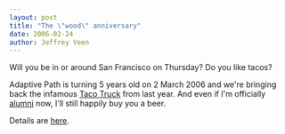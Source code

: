 ```yaml
--- 
layout: post
title: "The \"wood\" anniversary"
date: 2006-02-24
author: Jeffrey Veen
---
```

Will you be in or around San Francisco on Thursday? Do you like tacos?

Adaptive Path is turning 5 years old on 2 March 2006 and we're bringing back the infamous [Taco Truck][] from last year. And even if I'm officially [alumni][] now, I'll still happily buy you a beer.

Details are [here][].


[Taco Truck]: http://www.flickr.com/photos/peterme/7401955/
[alumni]: http://www.adaptivepath.com/aboutus/veen.php
[here]: http://upcoming.org/event/56540/